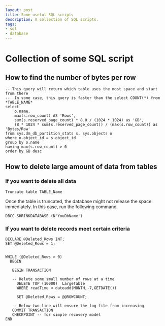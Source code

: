 ```yaml
---
layout: post
title: Some useful SQL scripts
description: A collection of SQL scripts.
tags: 
- sql
- database
---
```

# Collection of some SQL script

## How to find the number of bytes per row
``` tsql
-- This query will return which table uses the most space and start from there
--  In some case, this query is faster than the select COUNT(*) from *TABLE_NAME*
select 
    o.name, 
    max(s.row_count) AS 'Rows',
    sum(s.reserved_page_count) * 8.0 / (1024 * 1024) as 'GB',
    (8 * 1024 * sum(s.reserved_page_count)) / (max(s.row_count)) as 'Bytes/Row'
from sys.dm_db_partition_stats s, sys.objects o
where o.object_id = s.object_id
group by o.name
having max(s.row_count) > 0
order by GB desc
```

## How to delete large amount of data from tables

### If you want to delete all data

``` tsql
Truncate table TABLE_Name
```

Once the table is truncated, the database might not release the space immediately. In this case, run the following command

``` tsql
DBCC SHRINKDATABASE (N'YouDbName')
```

### If you want to delete records meet certain criteria

``` tsql
DECLARE @Deleted_Rows INT;
SET @Deleted_Rows = 1;


WHILE (@Deleted_Rows > 0)
  BEGIN

   BEGIN TRANSACTION

   -- Delete some small number of rows at a time
     DELETE TOP (10000)  LargeTable 
     WHERE readTime < dateadd(MONTH,-7,GETDATE())

     SET @Deleted_Rows = @@ROWCOUNT;

   -- Below two line will ensure the log file from increasing
   COMMIT TRANSACTION
   CHECKPOINT -- for simple recovery model
END
```